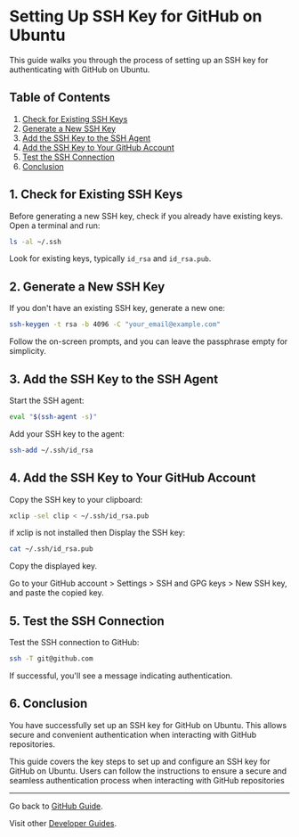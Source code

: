 # Setting Up SSH Key for GitHub on Ubuntu

This guide walks you through the process of setting up an SSH key for authenticating with GitHub on Ubuntu.

## Table of Contents

1. [Check for Existing SSH Keys](#1-check-for-existing-ssh-keys)
2. [Generate a New SSH Key](#2-generate-a-new-ssh-key)
3. [Add the SSH Key to the SSH Agent](#3-add-the-ssh-key-to-the-ssh-agent)
4. [Add the SSH Key to Your GitHub Account](#4-add-the-ssh-key-to-your-github-account)
5. [Test the SSH Connection](#5-test-the-ssh-connection)
6. [Conclusion](#6-conclusion)

## 1. Check for Existing SSH Keys

Before generating a new SSH key, check if you already have existing keys. Open a terminal and run:

```bash
ls -al ~/.ssh
```

Look for existing keys, typically `id_rsa` and `id_rsa.pub`.

## 2. Generate a New SSH Key

If you don't have an existing SSH key, generate a new one:

```bash
ssh-keygen -t rsa -b 4096 -C "your_email@example.com"
```

Follow the on-screen prompts, and you can leave the passphrase empty for simplicity.

## 3. Add the SSH Key to the SSH Agent

Start the SSH agent:

```bash
eval "$(ssh-agent -s)"
```

Add your SSH key to the agent:

```bash
ssh-add ~/.ssh/id_rsa
```

## 4. Add the SSH Key to Your GitHub Account

Copy the SSH key to your clipboard:

```bash
xclip -sel clip < ~/.ssh/id_rsa.pub
```

if xclip is not installed then
Display the SSH key:

```bash
cat ~/.ssh/id_rsa.pub
```

Copy the displayed key.

Go to your GitHub account > Settings > SSH and GPG keys > New SSH key, and paste the copied key.

## 5. Test the SSH Connection

Test the SSH connection to GitHub:

```bash
ssh -T git@github.com
```

If successful, you'll see a message indicating authentication.

## 6. Conclusion

You have successfully set up an SSH key for GitHub on Ubuntu. This allows secure and convenient authentication when interacting with GitHub repositories.

This guide covers the key steps to set up and configure an SSH key for GitHub on Ubuntu. Users can follow the instructions to ensure a secure and seamless authentication process when interacting with GitHub repositories

---

Go back to [GitHub Guide](README.md).

Visit other [Developer Guides](../README.md).
